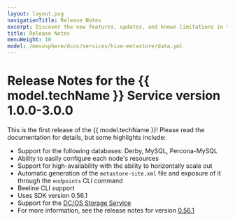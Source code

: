 ```yaml
---
layout: layout.pug
navigationTitle: Release Notes  
excerpt: Discover the new features, updates, and known limitations in this release of the Hive Metastore Service
title: Release Notes 
menuWeight: 10
model: /mesosphere/dcos/services/hive-metastore/data.yml
---
```

# Release Notes for the {{ model.techName }} Service version 1.0.0-3.0.0

This is the first release of the {{ model.techName }}! Please read the documentation for details, but some highlights include:

- Support for the following databases: Derby, MySQL, Percona-MySQL
- Ability to easily configure each node's resources
- Support for high-availability with the ability to horizontally scale out
- Automatic generation of the `metastore-site.xml` file and exposure of it through the `endpoints` CLI command
- Beeline CLI support
- Uses SDK version 0.56.1
- Support for the [DC/OS Storage Service](https://docs.d2iq.com/mesosphere/dcos/services/storage/)
- For more information, see the release notes for version [0.56.1](https://github.com/mesosphere/dcos-commons/releases/tag/0.56.1)
